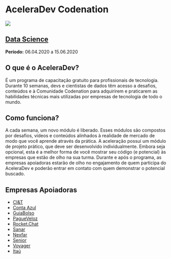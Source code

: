 # AceleraDev Codenation
![](https://www.codenation.dev/_nuxt/img/9bd98ba.svg)
## [Data Science](https://codenation.dev/aceleradev/ds-online-1/)
**Período:** 06.04.2020 a 15.06.2020

## O que é o AceleraDev?
É um programa de capacitação gratuito para profissionais de tecnologia. Durante 10 semanas, devs e cientistas de dados têm acesso a desafios, conteúdos e à Comunidade Codenation para adquirirem e praticarem as habilidades técnicas mais utilizadas por empresas de tecnologia de todo o mundo.

## Como funciona?
A cada semana, um novo módulo é liberado. Esses módulos são compostos por desafios, vídeos e conteúdos alinhados à realidade de mercado de modo que você aprende através da prática.
A aceleração possui um módulo de projeto prático, que deve ser desenvolvido individualmente. Embora seja opcional, esta é a melhor forma de você mostrar seu código (e potencial) às empresas que estão de olho na sua turma.
Durante e após o programa, as empresas apoiadoras estarão de olho no engajamento de quem participa do AceleraDev e poderão entrar em contato com quem demonstrar o potencial buscado.

## Empresas Apoiadoras

+ [CI&T](https://br.ciandt.com/carreiras/we-are-hiring)
+ [Conta Azul](https://contaazul.com/carreiras/)
+ [GuiaBolso](https://jobs.kenoby.com/guiabolso)
+ [PagueVeloz](https://www.pagueveloz.com.br/)
+ [Rocket.Chat](https://rocket.chat/jobs)
+ [Sanar](https://jobs.kenoby.com/sanar)
+ [Nexfar](https://nexfar.com.br/#/)
+ [Senior](https://www.senior.com.br/carreiras)
+ [Voyager](https://www.voyagerportal.com/company/)
+ [Itaú](https://www.itau.com.br/carreira/)
